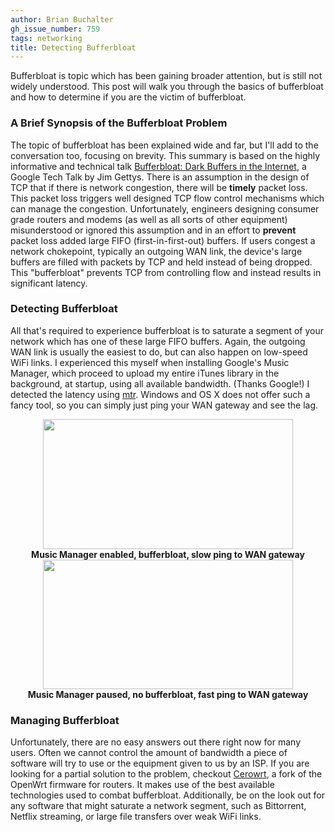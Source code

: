 ```yaml
---
author: Brian Buchalter
gh_issue_number: 759
tags: networking
title: Detecting Bufferbloat
---
```




Bufferbloat is topic which has been gaining broader attention, but is still not widely understood. This post will walk you through the basics of bufferbloat and how to determine if you are the victim of bufferbloat.

### A Brief Synopsis of the Bufferbloat Problem

The topic of bufferbloat has been explained wide and far, but I'll add to the conversation too, focusing on brevity. This summary is based on the highly informative and technical talk [Bufferbloat: Dark Buffers in the Internet](https://www.youtube.com/watch?v=qbIozKVz73g), a Google Tech Talk by Jim Gettys. There is an assumption in the design of TCP that if there is network congestion, there will be **timely** packet loss. This packet loss triggers well designed TCP flow control mechanisms which can manage the congestion. Unfortunately, engineers designing consumer grade routers and modems (as well as all sorts of other equipment) misunderstood or ignored this assumption and in an effort to **prevent** packet loss added large FIFO (first-in-first-out) buffers. If users congest a network chokepoint, typically an outgoing WAN link, the device's large buffers are filled with packets by TCP and held instead of being dropped. This "bufferbloat" prevents TCP from controlling flow and instead results in significant latency.

### Detecting Bufferbloat

All that's required to experience bufferbloat is to saturate a segment of your network which has one of these large FIFO buffers. Again, the outgoing WAN link is usually the easiest to do, but can also happen on low-speed WiFi links. I experienced this myself when installing Google's Music Manager, which proceed to upload my entire iTunes library in the background, at startup, using all available bandwidth. (Thanks Google!) I detected the latency using [mtr](http://linux.die.net/man/8/mtr). Windows and OS X does not offer such a fancy tool, so you can simply just ping your WAN gateway and see the lag.

<div class="separator" style="clear: both; text-align: center;">
<a href="/blog/2013/02/11/detecting-blufferbloat/image-0-big.png" imageanchor="1" style="margin-left:1em; margin-right:1em"><img border="0" height="208" src="/blog/2013/02/11/detecting-blufferbloat/image-0.png" width="400"/></a><br/>
<b>Music Manager enabled, bufferbloat, slow ping to WAN gateway</b></div>

<div class="separator" style="clear: both; text-align: center;">
<a href="/blog/2013/02/11/detecting-blufferbloat/image-1-big.png" imageanchor="1" style="margin-left:1em; margin-right:1em"><img border="0" height="207" src="/blog/2013/02/11/detecting-blufferbloat/image-1.png" width="400"/></a><br/>
<b>Music Manager paused, no bufferbloat, fast ping to WAN gateway</b></div>

### Managing Bufferbloat

Unfortunately, there are no easy answers out there right now for many users. Often we cannot control the amount of bandwidth a piece of software will try to use or the equipment given to us by an ISP. If you are looking for a partial solution to the problem, checkout [Cerowrt](http://www.bufferbloat.net/projects/cerowrt), a fork of the OpenWrt firmware for routers. It makes use of the best available technologies used to combat bufferbloat. Additionally, be on the look out for any software that might saturate a network segment, such as Bittorrent, Netflix streaming, or large file transfers over weak WiFi links.


